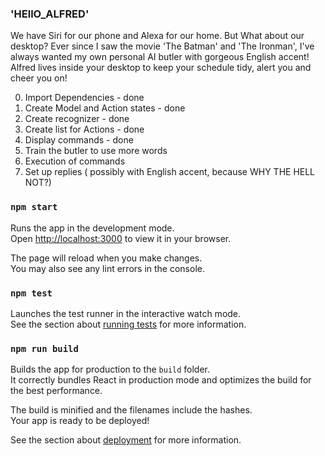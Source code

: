 ### 'HEllO_ALFRED'
We have Siri for our phone and Alexa for our home.
But What about our desktop? Ever since I saw the movie 'The Batman' and 'The Ironman',
I've always wanted my own personal AI butler with gorgeous English accent!
Alfred lives inside your desktop to keep your schedule tidy, alert you and cheer you on! 

0. Import Dependencies - done
1. Create Model and Action states - done
2. Create recognizer - done
3. Create list for Actions - done
4. Display commands - done
5. Train the butler to use more words
6. Execution of commands
7. Set up replies ( possibly with English accent, because WHY THE HELL NOT?)

### `npm start`

Runs the app in the development mode.\
Open [http://localhost:3000](http://localhost:3000) to view it in your browser.

The page will reload when you make changes.\
You may also see any lint errors in the console.

### `npm test`

Launches the test runner in the interactive watch mode.\
See the section about [running tests](https://facebook.github.io/create-react-app/docs/running-tests) for more information.

### `npm run build`

Builds the app for production to the `build` folder.\
It correctly bundles React in production mode and optimizes the build for the best performance.

The build is minified and the filenames include the hashes.\
Your app is ready to be deployed!

See the section about [deployment](https://facebook.github.io/create-react-app/docs/deployment) for more information.
